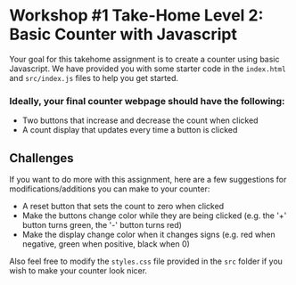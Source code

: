 # Workshop #1 Take-Home Level 2: Basic Counter with Javascript

Your goal for this takehome assignment is to create a counter using basic Javascript. We have provided you with some starter code in the `index.html` and `src/index.js` files to help you get started.

### Ideally, your final counter webpage should have the following:
* Two buttons that increase and decrease the count when clicked
* A count display that updates every time a button is clicked

## Challenges
If you want to do more with this assignment, here are a few suggestions for modifications/additions you can make to your counter:
* A reset button that sets the count to zero when clicked
* Make the buttons change color while they are being clicked (e.g. the '+' button turns green, the '-' button turns red)
* Make the display change color when it changes signs (e.g. red when negative, green when positive, black when 0)

Also feel free to modify the `styles.css` file provided in the `src` folder if you wish to make your counter look nicer.
